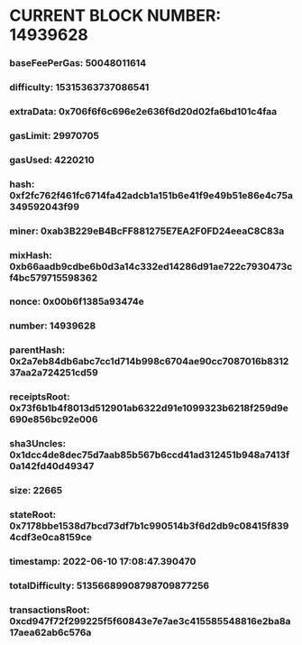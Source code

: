 # CURRENT BLOCK NUMBER: 14939628

### baseFeePerGas: 50048011614
### difficulty: 15315363737086541
### extraData: 0x706f6f6c696e2e636f6d20d02fa6bd101c4faa
### gasLimit: 29970705
### gasUsed: 4220210
### hash: 0xf2fc762f461fc6714fa42adcb1a151b6e41f9e49b51e86e4c75a349592043f99
### miner: 0xab3B229eB4BcFF881275E7EA2F0FD24eeaC8C83a
### mixHash: 0xb66aadb9cdbe6b0d3a14c332ed14286d91ae722c7930473cf4bc579715598362
### nonce: 0x00b6f1385a93474e
### number: 14939628
### parentHash: 0x2a7eb84db6abc7cc1d714b998c6704ae90cc7087016b831237aa2a724251cd59
### receiptsRoot: 0x73f6b1b4f8013d512901ab6322d91e1099323b6218f259d9e690e856bc92e006
### sha3Uncles: 0x1dcc4de8dec75d7aab85b567b6ccd41ad312451b948a7413f0a142fd40d49347
### size: 22665
### stateRoot: 0x7178bbe1538d7bcd73df7b1c990514b3f6d2db9c08415f8394cdf3e0ca8159ce
### timestamp: 2022-06-10 17:08:47.390470
### totalDifficulty: 51356689908798709877256
### transactionsRoot: 0xcd947f72f299225f5f60843e7e7ae3c415585548816e2ba8a17aea62ab6c576a
